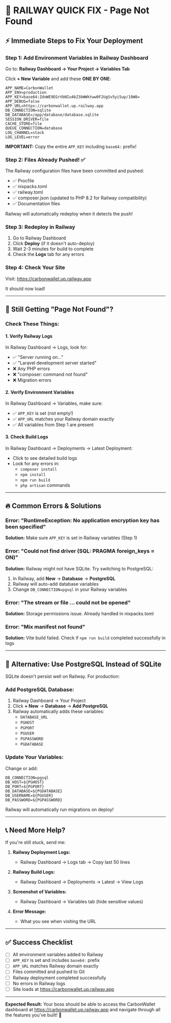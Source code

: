 # 🚨 RAILWAY QUICK FIX - Page Not Found

## ⚡ Immediate Steps to Fix Your Deployment

### Step 1: Add Environment Variables in Railway Dashboard

Go to: **Railway Dashboard → Your Project → Variables Tab**

Click **+ New Variable** and add these **ONE BY ONE**:

```
APP_NAME=CarbonWallet
APP_ENV=production
APP_KEY=base64:ZdoWE9EGrVbNIu4bZ3bWWktww0F2UgSv5yi5up/10W8=
APP_DEBUG=false
APP_URL=https://carbonwallet.up.railway.app
DB_CONNECTION=sqlite
DB_DATABASE=/app/database/database.sqlite
SESSION_DRIVER=file
CACHE_STORE=file
QUEUE_CONNECTION=database
LOG_CHANNEL=stack
LOG_LEVEL=error
```

**IMPORTANT:** Copy the entire `APP_KEY` including `base64:` prefix!

### Step 2: Files Already Pushed! ✅

The Railway configuration files have been committed and pushed:
- ✅ Procfile
- ✅ nixpacks.toml  
- ✅ railway.toml
- ✅ composer.json (updated to PHP 8.2 for Railway compatibility)
- ✅ Documentation files

Railway will automatically redeploy when it detects the push!

### Step 3: Redeploy in Railway

1. Go to Railway Dashboard
2. Click **Deploy** (if it doesn't auto-deploy)
3. Wait 2-3 minutes for build to complete
4. Check the **Logs** tab for any errors

### Step 4: Check Your Site

Visit: https://carbonwallet.up.railway.app

It should now load!

---

## 🐛 Still Getting "Page Not Found"?

### Check These Things:

#### 1. **Verify Railway Logs**
In Railway Dashboard → Logs, look for:
- ✅ "Server running on..."
- ✅ "Laravel development server started"
- ❌ Any PHP errors
- ❌ "composer: command not found"
- ❌ Migration errors

#### 2. **Verify Environment Variables**
In Railway Dashboard → Variables, make sure:
- ✅ `APP_KEY` is set (not empty!)
- ✅ `APP_URL` matches your Railway domain exactly
- ✅ All variables from Step 1 are present

#### 3. **Check Build Logs**
In Railway Dashboard → Deployments → Latest Deployment:
- Click to see detailed build logs
- Look for any errors in:
  - `composer install`
  - `npm install`
  - `npm run build`
  - `php artisan` commands

---

## 🔥 Common Errors & Solutions

### Error: "RuntimeException: No application encryption key has been specified"
**Solution:** Make sure `APP_KEY` is set in Railway variables (Step 1)

### Error: "Could not find driver (SQL: PRAGMA foreign_keys = ON)"
**Solution:** Railway might not have SQLite. Try switching to PostgreSQL:
1. In Railway, add **New** → **Database** → **PostgreSQL**
2. Railway will auto-add database variables
3. Change `DB_CONNECTION=pgsql` in your Railway variables

### Error: "The stream or file ... could not be opened"
**Solution:** Storage permissions issue. Already handled in nixpacks.toml

### Error: "Mix manifest not found"
**Solution:** Vite build failed. Check if `npm run build` completed successfully in logs

---

## 🎯 Alternative: Use PostgreSQL Instead of SQLite

SQLite doesn't persist well on Railway. For production:

### Add PostgreSQL Database:
1. Railway Dashboard → Your Project
2. Click **+ New** → **Database** → **Add PostgreSQL**
3. Railway automatically adds these variables:
   - `DATABASE_URL`
   - `PGHOST`
   - `PGPORT`
   - `PGUSER`
   - `PGPASSWORD`
   - `PGDATABASE`

### Update Your Variables:
Change or add:
```
DB_CONNECTION=pgsql
DB_HOST=${PGHOST}
DB_PORT=${PGPORT}
DB_DATABASE=${PGDATABASE}
DB_USERNAME=${PGUSER}
DB_PASSWORD=${PGPASSWORD}
```

Railway will automatically run migrations on deploy!

---

## 📞 Need More Help?

If you're still stuck, send me:

1. **Railway Deployment Logs:**
   - Railway Dashboard → Logs tab → Copy last 50 lines

2. **Railway Build Logs:**
   - Railway Dashboard → Deployments → Latest → View Logs

3. **Screenshot of Variables:**
   - Railway Dashboard → Variables tab (hide sensitive values)

4. **Error Message:**
   - What you see when visiting the URL

---

## ✅ Success Checklist

- [ ] All environment variables added to Railway
- [ ] `APP_KEY` is set and includes `base64:` prefix
- [ ] `APP_URL` matches Railway domain exactly
- [ ] Files committed and pushed to Git
- [ ] Railway deployment completed successfully
- [ ] No errors in Railway logs
- [ ] Site loads at https://carbonwallet.up.railway.app

---

**Expected Result:** Your boss should be able to access the CarbonWallet dashboard at https://carbonwallet.up.railway.app and navigate through all the features you've built! 🎉


